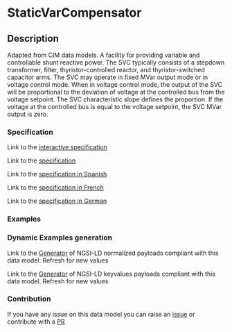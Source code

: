 # StaticVarCompensator

## Description 

Adapted from CIM data models. A facility for providing variable and controllable shunt reactive power. The SVC typically consists of a stepdown transformer, filter, thyristor-controlled reactor, and thyristor-switched capacitor arms.  The SVC may operate in fixed MVar output mode or in voltage control mode. When in voltage control mode, the output of the SVC will be proportional to the deviation of voltage at the controlled bus from the voltage setpoint.  The SVC characteristic slope defines the proportion.  If the voltage at the controlled bus is equal to the voltage setpoint, the SVC MVar output is zero.
### Specification

Link to the [interactive specification](https://swagger.lab.fiware.org/?url=https://smart-data-models.github.io/dataModel.EnergyCIM/StaticVarCompensator/swagger.yaml)

Link to the [specification](https://smart-data-models.github.io/dataModel.EnergyCIM/StaticVarCompensator/doc/spec.md)

Link to the [specification in Spanish](https://smart-data-models.github.io/dataModel.EnergyCIM/StaticVarCompensator/doc/spec_ES.md)

Link to the [specification in French](https://smart-data-models.github.io/dataModel.EnergyCIM/StaticVarCompensator/doc/spec_FR.md)

Link to the [specification in German](https://smart-data-models.github.io/dataModel.EnergyCIM/StaticVarCompensator/doc/spec_DE.md)
### Examples
### Dynamic Examples generation

Link to the [Generator](https://smartdatamodels.org/extra/ngsi-ld_generator_v0.92.php?schemaUrl=https://raw.githubusercontent.com/smart-data-models/dataModel.EnergyCIM/master/StaticVarCompensator/schema.json&email=info@smartdatamodels.org) of NGSI-LD normalized payloads compliant with this data model. Refresh for new values

Link to the [Generator](https://smartdatamodels.org/extra/ngsi-ld_generator_keyvalues_v0.92.php?schemaUrl=https://raw.githubusercontent.com/smart-data-models/dataModel.EnergyCIM/master/StaticVarCompensator/schema.json&email=info@smartdatamodels.org) of NGSI-LD keyvalues payloads compliant with this data model. Refresh for new values
### Contribution

 If you have any issue on this data model you can raise an [issue](https://github.com/smart-data-models/dataModel.EnergyCIM/issues)  or contribute with a [PR](https://github.com/smart-data-models/dataModel.EnergyCIM/pulls)